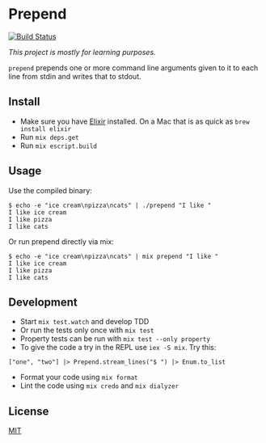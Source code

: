 # Prepend

[![Build Status](https://travis-ci.org/jorinvo/prepend.svg?branch=master)](https://travis-ci.org/jorinvo/prepend)

*This project is mostly for learning purposes.*

`prepend` prepends one or more command line arguments given to it to each line from stdin and writes that to stdout.


## Install

- Make sure you have [Elixir](https://elixir-lang.org/) installed. On a Mac that is as quick as `brew install elixir`
- Run `mix deps.get`
- Run `mix escript.build`


## Usage

Use the compiled binary:

```
$ echo -e "ice cream\npizza\ncats" | ./prepend "I like "
I like ice cream
I like pizza
I like cats
```

Or run prepend directly via mix:

```
$ echo -e "ice cream\npizza\ncats" | mix prepend "I like "
I like ice cream
I like pizza
I like cats
```


## Development

- Start `mix test.watch` and develop TDD
- Or run the tests only once with `mix test`
- Property tests can be run with `mix test --only property`
- To give the code a try in the REPL use `iex -S mix`. Try this:

```
["one", "two"] |> Prepend.stream_lines("$ ") |> Enum.to_list
```

- Format your code using `mix format`
- Lint the code using `mix credo` and `mix dialyzer`


## License

[MIT](./LICENSE)
